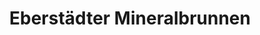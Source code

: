 ---
title: "Eberstädter Mineralbrunnen"
url: /eberstadt/eberstaedter-mineralbrunnen/
shop: Getränke
---